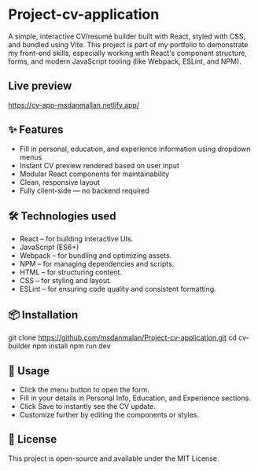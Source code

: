 # Project-cv-application
A simple, interactive CV/resumé builder built with React, styled with CSS, and bundled using Vite. This project is part of my portfolio to demonstrate my front-end skills, especially working with React's component structure, forms, and modern JavaScript tooling (like Webpack, ESLint, and NPM).

## Live preview
https://cv-app-msdanmallan.netlify.app/

## ✨ Features
- Fill in personal, education, and experience information using dropdown menus
- Instant CV preview rendered based on user input
- Modular React components for maintainability
- Clean, responsive layout
- Fully client-side — no backend required

## 🛠️ Technologies used
- React – for building interactive UIs.
- JavaScript (ES6+)
- Webpack – for bundling and optimizing assets.
- NPM – for managing dependencies and scripts.
- HTML – for structuring content.
- CSS – for styling and layout.
- ESLint – for ensuring code quality and consistent formatting.

## 📦 Installation
git clone https://github.com/msdanmalan/Project-cv-application.git
cd cv-builder
npm install
npm run dev

## 🚀 Usage
- Click the menu button to open the form.
- Fill in your details in Personal Info, Education, and Experience sections.
- Click Save to instantly see the CV update.
- Customize further by editing the components or styles.

## 📄 License
This project is open-source and available under the MIT License.